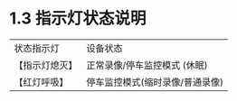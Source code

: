 # 1.3 指示灯状态说明

<table>
  <tr><td>状态指示灯</td><td>设备状态</td></tr>
  <tr><td>【指示灯熄灭】</td><td>正常录像/停车监控模式 (休眠)</td></tr>
  <tr><td>【红灯呼吸】</td><td>停车监控模式(缩时录像/普通录像)</td></tr>
</table>